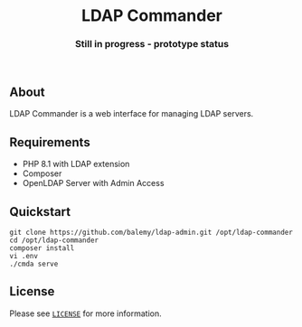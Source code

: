 <p align="center">
    <h1 align="center">LDAP Commander</h1>
    <h3 align="center">Still in progress - prototype status</h3>
    <br>
</p>


## About

LDAP Commander is a web interface for managing LDAP servers. 



## Requirements

- PHP 8.1 with LDAP extension
- Composer
- OpenLDAP Server with Admin Access

## Quickstart

``` 
git clone https://github.com/balemy/ldap-admin.git /opt/ldap-commander
cd /opt/ldap-commander
composer install
vi .env
./cmda serve
``` 

## License

Please see [`LICENSE`](./LICENSE.md) for more information.


